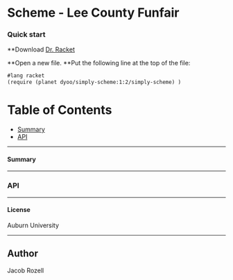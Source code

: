 # Scheme - Lee County Funfair


### Quick start
**Download [Dr. Racket](https://download.racket-lang.org/)

**Open a new file.
**Put the following line at the top of the file: 

```scheme
#lang racket
(require (planet dyoo/simply-scheme:1:2/simply-scheme) )

```

# Table of Contents
* [Summary](#summary)
* [API](#API)

___

#### Summary

___

### API


___

#### License
Auburn University
___

## Author
Jacob Rozell
